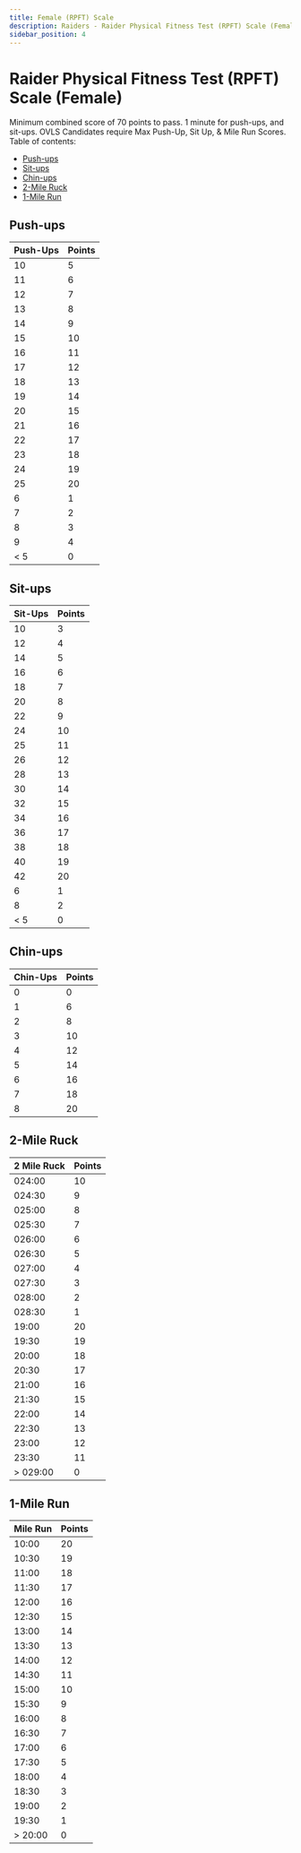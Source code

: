 ```yaml
---
title: Female (RPFT) Scale
description: Raiders - Raider Physical Fitness Test (RPFT) Scale (Female)
sidebar_position: 4
---
```


# Raider Physical Fitness Test (RPFT) Scale (Female)

Minimum combined score of 70 points to pass. 1 minute for push-ups, and sit-ups.
OVLS Candidates require Max Push-Up, Sit Up, & Mile Run Scores.
Table of contents:

- [Push-ups](#push-ups)
- [Sit-ups](#sit-ups)
- [Chin-ups](#chin-ups)
- [2-Mile Ruck](#2-mile-ruck)
- [1-Mile Run](#1-mile-run)

## Push-ups

<!-- prettier-ignore -->
| Push-Ups | Points |
| -------- | ------ |
| 10       | 5      |
| 11       | 6      |
| 12       | 7      |
| 13       | 8      |
| 14       | 9      |
| 15       | 10     |
| 16       | 11     |
| 17       | 12     |
| 18       | 13     |
| 19       | 14     |
| 20       | 15     |
| 21       | 16     |
| 22       | 17     |
| 23       | 18     |
| 24       | 19     |
| 25       | 20     |
| 6        | 1      |
| 7        | 2      |
| 8        | 3      |
| 9        | 4      |
| < 5      | 0      |

## Sit-ups

<!-- prettier-ignore -->
| Sit-Ups | Points |
| ------- | ------ |
| 10      | 3      |
| 12      | 4      |
| 14      | 5      |
| 16      | 6      |
| 18      | 7      |
| 20      | 8      |
| 22      | 9      |
| 24      | 10     |
| 25      | 11     |
| 26      | 12     |
| 28      | 13     |
| 30      | 14     |
| 32      | 15     |
| 34      | 16     |
| 36      | 17     |
| 38      | 18     |
| 40      | 19     |
| 42      | 20     |
| 6       | 1      |
| 8       | 2      |
| < 5     | 0      |

## Chin-ups

<!-- prettier-ignore -->
| Chin-Ups | Points |
| -------- | ------ |
| 0        | 0      |
| 1        | 6      |
| 2        | 8      |
| 3        | 10     |
| 4        | 12     |
| 5        | 14     |
| 6        | 16     |
| 7        | 18     |
| 8        | 20     |

## 2-Mile Ruck

<!-- prettier-ignore -->
| 2 Mile Ruck | Points |
| ----------- | ------ |
| 024:00      | 10     |
| 024:30      | 9      |
| 025:00      | 8      |
| 025:30      | 7      |
| 026:00      | 6      |
| 026:30      | 5      |
| 027:00      | 4      |
| 027:30      | 3      |
| 028:00      | 2      |
| 028:30      | 1      |
| 19:00       | 20     |
| 19:30       | 19     |
| 20:00       | 18     |
| 20:30       | 17     |
| 21:00       | 16     |
| 21:30       | 15     |
| 22:00       | 14     |
| 22:30       | 13     |
| 23:00       | 12     |
| 23:30       | 11     |
| \> 029:00   | 0      |

## 1-Mile Run

<!-- prettier-ignore -->
| Mile Run | Points |
| -------- | ------ |
| 10:00    | 20     |
| 10:30    | 19     |
| 11:00    | 18     |
| 11:30    | 17     |
| 12:00    | 16     |
| 12:30    | 15     |
| 13:00    | 14     |
| 13:30    | 13     |
| 14:00    | 12     |
| 14:30    | 11     |
| 15:00    | 10     |
| 15:30    | 9      |
| 16:00    | 8      |
| 16:30    | 7      |
| 17:00    | 6      |
| 17:30    | 5      |
| 18:00    | 4      |
| 18:30    | 3      |
| 19:00    | 2      |
| 19:30    | 1      |
| \> 20:00 | 0      |
